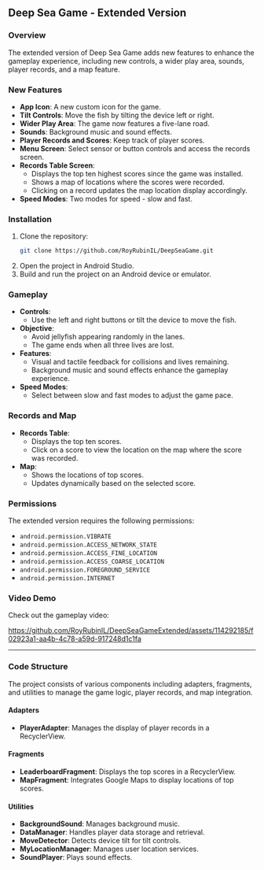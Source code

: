 ## Deep Sea Game - Extended Version

### Overview
The extended version of Deep Sea Game adds new features to enhance the gameplay experience, including new controls, a wider play area, sounds, player records, and a map feature.

### New Features
- **App Icon**: A new custom icon for the game.
- **Tilt Controls**: Move the fish by tilting the device left or right.
- **Wider Play Area**: The game now features a five-lane road.
- **Sounds**: Background music and sound effects.
- **Player Records and Scores**: Keep track of player scores.
- **Menu Screen**: Select sensor or button controls and access the records screen.
- **Records Table Screen**: 
  - Displays the top ten highest scores since the game was installed.
  - Shows a map of locations where the scores were recorded.
  - Clicking on a record updates the map location display accordingly.
- **Speed Modes**: Two modes for speed - slow and fast.

### Installation
1. Clone the repository:
    ```sh
    git clone https://github.com/RoyRubinIL/DeepSeaGame.git
    ```
2. Open the project in Android Studio.
3. Build and run the project on an Android device or emulator.

### Gameplay
- **Controls**:
  - Use the left and right buttons or tilt the device to move the fish.
- **Objective**:
  - Avoid jellyfish appearing randomly in the lanes.
  - The game ends when all three lives are lost.
- **Features**:
  - Visual and tactile feedback for collisions and lives remaining.
  - Background music and sound effects enhance the gameplay experience.
- **Speed Modes**:
  - Select between slow and fast modes to adjust the game pace.

### Records and Map
- **Records Table**:
  - Displays the top ten scores.
  - Click on a score to view the location on the map where the score was recorded.
- **Map**:
  - Shows the locations of top scores.
  - Updates dynamically based on the selected score.

### Permissions
The extended version requires the following permissions:
- `android.permission.VIBRATE`
- `android.permission.ACCESS_NETWORK_STATE`
- `android.permission.ACCESS_FINE_LOCATION`
- `android.permission.ACCESS_COARSE_LOCATION`
- `android.permission.FOREGROUND_SERVICE`
- `android.permission.INTERNET`

### Video Demo
Check out the gameplay video: 

https://github.com/RoyRubinIL/DeepSeaGameExtended/assets/114292185/f02923a1-aa4b-4c78-a59d-917248d1c1fa



---

### Code Structure
The project consists of various components including adapters, fragments, and utilities to manage the game logic, player records, and map integration.

#### Adapters
- **PlayerAdapter**: Manages the display of player records in a RecyclerView.

#### Fragments
- **LeaderboardFragment**: Displays the top scores in a RecyclerView.
- **MapFragment**: Integrates Google Maps to display locations of top scores.

#### Utilities
- **BackgroundSound**: Manages background music.
- **DataManager**: Handles player data storage and retrieval.
- **MoveDetector**: Detects device tilt for tilt controls.
- **MyLocationManager**: Manages user location services.
- **SoundPlayer**: Plays sound effects.

